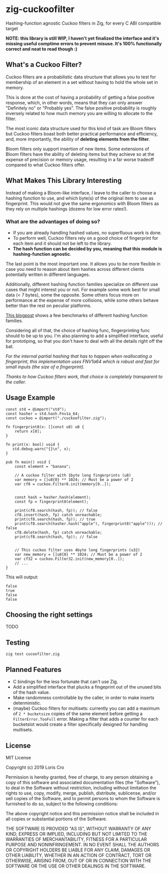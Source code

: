 # zig-cuckoofilter
Hashing-function agnostic Cuckoo filters in Zig, for every C ABI compatible target

**NOTE: this library is still WIP, I haven't yet finalized the interface
and it's missing useful comptime errors to prevent misuse. 
It's 100% functionally correct and neat to read though :)**

What's a Cuckoo Filter?
-----------------------
Cuckoo filters are a probabilistic data structure that allows you to test for 
membership of an element in a set without having to hold the whole set in 
memory.

This is done at the cost of having a probability of getting a false positive 
response, which, in other words, means that they can only answer "Definitely no" 
or "Probably yes". The false positive probability is roughly inversely related 
to how much memory you are willing to allocate to the filter.

The most iconic data structure used for this kind of task are Bloom filters 
but Cuckoo filters boast both better practical performance and efficiency, and, 
more importantly, the ability of **deleting elements from the filter**. 

Bloom filters only support insertion of new items.
Some extensions of Bloom filters have the ability of deleting items but they 
achieve so at the expense of precision or memory usage, resulting in a far worse 
tradeoff compared to what Cuckoo filters offer.


What Makes This Library Interesting
----------------------------------------
Instead of making a Bloom-like interface, I leave to the caller to
choose a hashing function to use, and which byte(s) of the original item to use
as fingerprint. This would not give the same ergonomics with Bloom filters as
they rely on multiple hashings (dozens for low error rates!).

### What are the advantages of doing so?
	
- If you are already handling hashed values, no superfluous work is done.
- To perform well, Cuckoo filters rely on a good choice of fingerprint for each 
  item and it should not be left to the library.
- **The hash function can be decided by you, meaning that this module is 
  hashing-function agnostic**.

The last point is the most important one. 
It allows you to be more flexible in case you need to reason about item hashes 
across different clients potentially written in different languages. 

Additionally, different hashing function families specialize on different use 
cases that might interest you or not. For example some work best for small data 
(< 7 bytes), some the opposite. Some others focus more on performance at the 
expense of more collisions, while some others behave better than the rest on 
peculiar platforms.

[This blogpost](http://aras-p.info/blog/2016/08/09/More-Hash-Function-Tests/) 
shows a few benchmarks of different hashing function families.

Considering all of that, the choice of hashing func, fingerprinting func should 
to be up to you. I'm also planning to add a simplified interface, useful for 
prototiping, so that you don't have to deal with all the details right off the bat.

*For the internal partial hashing that has to happen when reallocating a 
fingerprint, this implementation uses FNV1a64 which is robust and fast 
for small inputs (the size of a fingerprint).*

*Thanks to how Cuckoo filters work, that choice is completely transparent to the 
caller.*

Usage Example
-------------

```zig
const std = @import("std");
const hasher = std.hash.Fnv1a_64;
const cuckoo = @import("./cuckoofilter.zig");

fn fingerprint8(x: []const u8) u8 {
    return x[0];
}

fn print(x: bool) void {
   std.debug.warn("{}\n", x); 
}

pub fn main() void {
    const element = "banana";

    // A cuckoo filter with 1byte long fingerprints (u8)
    var memory = []u8{0} ** 1024; // Must be a power of 2 
    var cf8 = cuckoo.Filter8.init(memory[0..]);


    const hash = hasher.hash(element);
    const fp = fingerprint8(element);

    print(cf8.search(hash, fp)); // false
    cf8.insert(hash, fp) catch unreachable;
    print(cf8.search(hash, fp)); // true
    print(cf8.search(hasher.hash("apple"), fingerprint8("apple"))); // false
    cf8.delete(hash, fp) catch unreachable;
    print(cf8.search(hash, fp)); // false


    // This cuckoo filter uses 4byte long fingerprints (u32) 
    var new_memory = []u8{0} ** 1024; // Must be a power of 2 
    var cf32 = cuckoo.Filter32.init(new_memory[0..]);
    // ...
}
```

This will output:
```
false
true
false
false
```

Choosing the right settings
---------------------------
TODO

Testing 
-------

`zig test cucoofilter.zig`

Planned Features
----------------

- C bindings for the less fortunate that can't use Zig.
- Add a simplified interface that plucks a fingeprint out of the unused bits of the hash value.
- Make randomness controllable by the caller, in order to make inserts deterministic.
- (maybe) Cuckoo filters for multisets: currently you can add a maximum of 
  `2 * bucketsize` copies of the same element before getting a `FilterError.TooFull` error. 
  Making a filter that adds a counter for each bucketslot would create a filter 
  specifically designed for handling multisets. 

License
-------

MIT License

Copyright (c) 2019 Loris Cro

Permission is hereby granted, free of charge, to any person obtaining a copy
of this software and associated documentation files (the "Software"), to deal
in the Software without restriction, including without limitation the rights
to use, copy, modify, merge, publish, distribute, sublicense, and/or sell
copies of the Software, and to permit persons to whom the Software is
furnished to do so, subject to the following conditions:

The above copyright notice and this permission notice shall be included in all
copies or substantial portions of the Software.

THE SOFTWARE IS PROVIDED "AS IS", WITHOUT WARRANTY OF ANY KIND, EXPRESS OR
IMPLIED, INCLUDING BUT NOT LIMITED TO THE WARRANTIES OF MERCHANTABILITY,
FITNESS FOR A PARTICULAR PURPOSE AND NONINFRINGEMENT. IN NO EVENT SHALL THE
AUTHORS OR COPYRIGHT HOLDERS BE LIABLE FOR ANY CLAIM, DAMAGES OR OTHER
LIABILITY, WHETHER IN AN ACTION OF CONTRACT, TORT OR OTHERWISE, ARISING FROM,
OUT OF OR IN CONNECTION WITH THE SOFTWARE OR THE USE OR OTHER DEALINGS IN THE
SOFTWARE.
